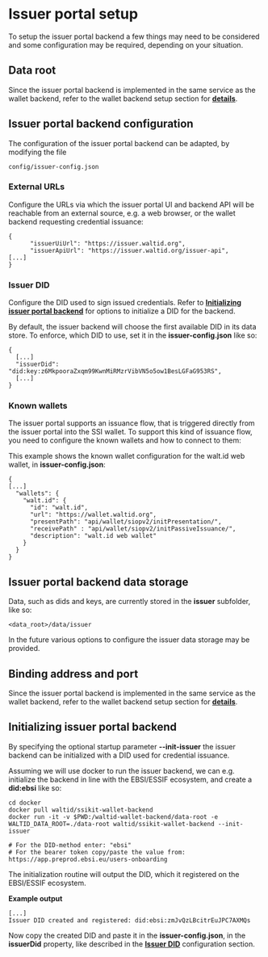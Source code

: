 # Issuer portal setup

To setup the issuer portal backend a few things may need to be considered and some configuration may be required, depending on your situation.

## Data root

Since the issuer portal backend is implemented in the same service as the wallet backend, refer to the wallet backend setup section for [**details**](../configuration-and-setup/wallet-backend-setup.md#data-root).

## Issuer portal backend configuration

The configuration of the issuer portal backend can be adapted, by modifying the file 

`config/issuer-config.json`

### External URLs

Configure the URLs via which the issuer portal UI and backend API will be reachable from an external source, e.g. a web browser, or the wallet backend requesting credential issuance:

```
{
      "issuerUiUrl": "https://issuer.waltid.org",
      "issuerApiUrl": "https://issuer.waltid.org/issuer-api",
[...]
}
```

### Issuer DID

Configure the DID used to sign issued credentials. Refer to [**Initializing issuer portal backend**](#initializing-issuer-portal-backend) for options to initialize a DID for the backend.

By default, the issuer backend will choose the first available DID in its data store. To enforce, which DID to use, set it in the **issuer-config.json** like so:

```
{
  [...]
  "issuerDid": "did:key:z6MkpooraZxqm99KwnMiRMzrVibVN5o5ow1BesLGFaG953RS",
  [...]
}
```

### Known wallets

The issuer portal supports an issuance flow, that is triggered directly from the issuer portal into the SSI wallet. To support this kind of issuance flow, you need to configure the known wallets and how to connect to them:

This example shows the known wallet configuration for the walt.id web wallet, in **issuer-config.json**:

```
{
[...]
  "wallets": {
    "walt.id": {
      "id": "walt.id",
      "url": "https://wallet.waltid.org",
      "presentPath": "api/wallet/siopv2/initPresentation/",
      "receivePath" : "api/wallet/siopv2/initPassiveIssuance/",
      "description": "walt.id web wallet"
    }
  }
}
```

## Issuer portal backend data storage

Data, such as dids and keys, are currently stored in the **issuer** subfolder, like so:

`<data_root>/data/issuer`

In the future various options to configure the issuer data storage may be provided.

## Binding address and port

Since the issuer portal backend is implemented in the same service as the wallet backend, refer to the wallet backend setup section for [**details**](../configuration-and-setup/wallet-backend-setup.md#binding-address-and-port).


## Initializing issuer portal backend

By specifying the optional startup parameter **--init-issuer** the issuer backend can be initialized with a DID used for credential issuance.

Assuming we will use docker to run the issuer backend, we can e.g. initialize the backend in line with the EBSI/ESSIF ecosystem, and create a **did:ebsi** like so:

```
cd docker
docker pull waltid/ssikit-wallet-backend
docker run -it -v $PWD:/waltid-wallet-backend/data-root -e WALTID_DATA_ROOT=./data-root waltid/ssikit-wallet-backend --init-issuer

# For the DID-method enter: "ebsi"
# For the bearer token copy/paste the value from: https://app.preprod.ebsi.eu/users-onboarding
```

The initialization routine will output the DID, which it registered on the EBSI/ESSIF ecosystem.

**Example output**

```
[...]
Issuer DID created and registered: did:ebsi:zmJvQzLBcitrEuJPC7AXMQs
```

Now copy the created DID and paste it in the **issuer-config.json**, in the **issuerDid** property, like described in the [**Issuer DID**](#issuer-did) configuration section.